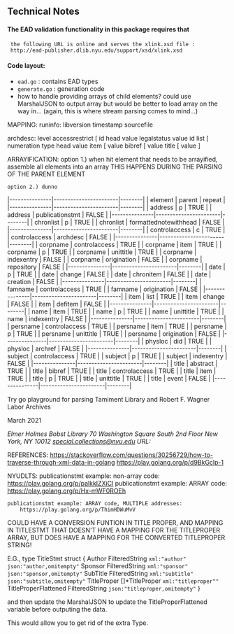 ## Technical Notes

#### The EAD validation functionality in this package requires that  
     the following URL is online and serves the xlink.xsd file :  
	 http://ead-publisher.dlib.nyu.edu/support/xsd/xlink.xsd  


#### Code layout:
* `ead.go` : contains EAD types
* `generate.go` : generation code
* how to handle providing arrays of child elements?
  could use MarshalJSON to output array
  but would be better to load array on the way in...
  (again, this is where stream parsing comes to mind...)

MAPPING:
runinfo: 
	libversion
	timestamp
	sourcefile
		 
archdesc:
	level
	accessrestrict [
		id
		head 
			value
		legalstatus
			value
			id
		list [
			numeration
			type
			head
				value
			item [
				value
					bibref [
						value
						title [
							value
							]
							
		
ARRAYIFICATION:
	option 1.) when hit element that needs to be arrayified, 
	           assemble all elements into an array
			   THIS HAPPENS DURING THE PARSING OF THE PARENT ELEMENT

	option 2.) dunno
	

|---------------|-----------------------|--------|
| element       | parent                | repeat |
|---------------|-----------------------|--------|
| address       | p                     | TRUE   |
| address       | publicationstmt       | FALSE  |
|---------------|-----------------------|--------|
| chronlist     | p                     | TRUE   |
| chronlist     | formattednotewithhead | FALSE  |
|---------------|-----------------------|--------|
| controlaccess | c                     | TRUE   |
| controlaccess | archdesc              | FALSE  |
|---------------|-----------------------|--------|
| corpname      | controlaccess         | TRUE   |
| corpname      | item                  | TRUE   |
| corpname      | p                     | TRUE   |
| corpname      | unittitle             | TRUE   |
| corpname      | indexentry            | FALSE  |
| corpname      | origination           | FALSE  |
| corpname      | repository            | FALSE  |
|---------------|-----------------------|--------|
| date          | p                     | TRUE   |
| date          | change                | FALSE  |
| date          | chronitem             | FALSE  |
| date          | creation              | FALSE  |
|---------------|-----------------------|--------|
| famname       | controlaccess         | TRUE   |
| famname       | origination           | FALSE  |
|---------------|-----------------------|--------|
| item          | list                  | TRUE   |
| item          | change                | FALSE  |
| item          | defitem               | FALSE  |
|---------------|-----------------------|--------|
| name          | item                  | TRUE   |
| name          | p                     | TRUE   |
| name          | unittitle             | TRUE   |
| name          | indexentry            | FALSE  |
|---------------|-----------------------|--------|
| persname      | controlaccess         | TRUE   |
| persname      | item                  | TRUE   |
| persname      | p                     | TRUE   |
| persname      | unittitle             | TRUE   |
| persname      | origination           | FALSE  |
|---------------|-----------------------|--------|
| physloc       | did                   | TRUE   |
| physloc       | archref               | FALSE  |
|---------------|-----------------------|--------|
| subject       | controlaccess         | TRUE   |
| subject       | p                     | TRUE   |
| subject       | indexentry            | FALSE  |
|---------------|-----------------------|--------|
| title         | abstract              | TRUE   |
| title         | bibref                | TRUE   |
| title         | controlaccess         | TRUE   |
| title         | item                  | TRUE   |
| title         | p                     | TRUE   |
| title         | unittitle             | TRUE   |
| title         | event                 | FALSE  |
|---------------|-----------------------|--------|


Try go playground for parsing 
	<publicationstmt>
        <publisher>Tamiment Library and Robert F. Wagner Labor Archives</publisher>
        <p><date>March 2021</date></p>
        <address>
          <addressline>Elmer Holmes Bobst Library</addressline>
          <addressline>70 Washington Square South</addressline>
          <addressline>2nd Floor</addressline>
          <addressline>New York, NY 10012</addressline>
          <addressline>special.collections@nyu.edu</addressline>
          <addressline>URL: <extptr
              xlink:href="http://library.nyu.edu/about/collections/special-collections-and-archives/special-collections/"
              xlink:show="new"
              xlink:title="http://library.nyu.edu/about/collections/special-collections-and-archives/special-collections/"
              xlink:type="simple"/></addressline>
        </address>
      </publicationstmt>
	  
	  
	  
REFERENCES:
https://stackoverflow.com/questions/30256729/how-to-traverse-through-xml-data-in-golang
	https://play.golang.org/p/d9BkGclp-1

NYUDLTS:
	publicationstmt example: non-array code:
		https://play.golang.org/p/palkkIZXiCl
	publicationstmt example: ARRAY code:
		https://play.golang.org/p/Hx-mWF0ROEh
		
	publicationstmt example: ARRAY code, MULTIPLE addresses:
		https://play.golang.org/p/ThimHDWuMvV	



COULD HAVE A CONVERSION FUNTION IN TITLE PROPER, AND MAPPING IN
TITLESTMT THAT DOESN'T HAVE A MAPPING FOR THE TITLEPROPER ARRAY, BUT
DOES HAVE A MAPPING FOR THE CONVERTED TITLEPROPER STRING!

E.G., 
type TitleStmt struct {
        Author      FilteredString `xml:"author" json:"author,omitempty"`
        Sponsor     FilteredString `xml:"sponsor" json:"sponsor,omitempty"`
        SubTitle    FilteredString `xml:"subtitle" json:"subtitle,omitempty"`
        TitleProper []*TitleProper `xml:"titleproper""`
        TitleProperFlattened FilteredString `json:"titleproper,omitempty"`
}


and then update the MarshalJSON to update the TitleProperFlattened
variable before outputing the data.

This would allow you to get rid of the extra Type.
